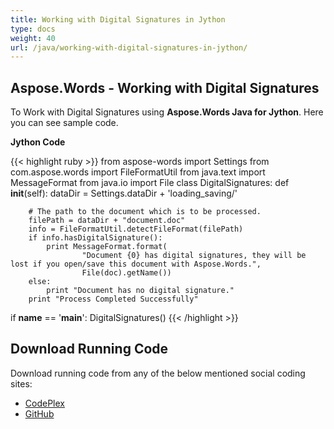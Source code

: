 ```yaml
---
title: Working with Digital Signatures in Jython
type: docs
weight: 40
url: /java/working-with-digital-signatures-in-jython/
---
```


## **Aspose.Words - Working with Digital Signatures**

To Work with Digital Signatures using **Aspose.Words Java for Jython**. Here you can see sample code.

**Jython Code**

{{< highlight ruby >}}
from aspose-words import Settings
from com.aspose.words import FileFormatUtil
from java.text import MessageFormat
from java.io import File
class DigitalSignatures:
    def __init__(self):
        dataDir = Settings.dataDir + 'loading_saving/'

        # The path to the document which is to be processed.
        filePath = dataDir + "document.doc"
        info = FileFormatUtil.detectFileFormat(filePath)
        if info.hasDigitalSignature():
            print MessageFormat.format(
                    "Document {0} has digital signatures, they will be lost if you open/save this document with Aspose.Words.",
                    File(doc).getName())
        else:
            print "Document has no digital signature."
        print "Process Completed Successfully"
if __name__ == '__main__':
    DigitalSignatures()
{{< /highlight >}}

## **Download Running Code**

Download running code from any of the below mentioned social coding sites:

- [CodePlex](https://asposewordsjavajython.codeplex.com/releases/view/619260)
- [GitHub](https://github.com/aspose-words/Aspose.Words-for-Java/releases/tag/Aspose.Words_Java_for_Jython-v1.0.0)
